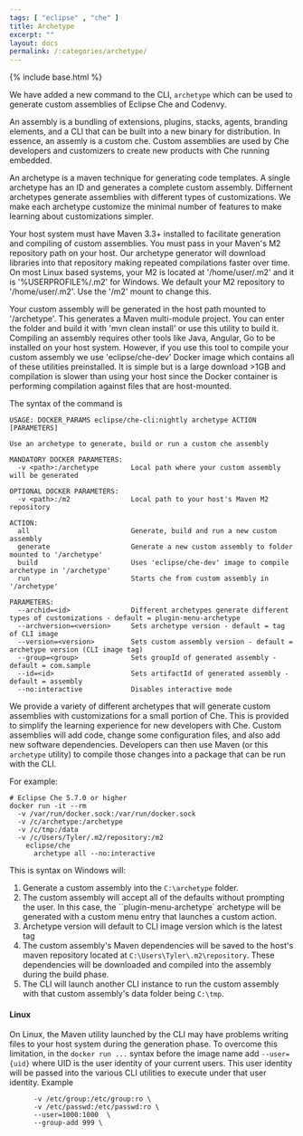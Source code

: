 ```yaml
---
tags: [ "eclipse" , "che" ]
title: Archetype
excerpt: ""
layout: docs
permalink: /:categories/archetype/
---
```

{% include base.html %}

We have added a new command to the CLI, `archetype` which can be used to generate custom assemblies of Eclipse Che and Codenvy.

An assembly is a bundling of extensions, plugins, stacks, agents, branding elements, and a CLI
that can be built into a new binary for distribution. In essence, an assemly is a custom che. Custom assemblies are used by Che developers and customizers to create new products with Che running embedded.

An archetype is a maven technique for generating code templates. A single archetype has an ID and
generates a complete custom assembly. Differnent archetypes generate assemblies with different
types of customizations. We make each archetype customize the minimal number of features to make
learning about customizations simpler.

Your host system must have Maven 3.3+ installed to facilitate generation and compiling of custom
assemblies. You must pass in your Maven's M2 repository path on your host. Our archetype generator
will download libraries into that repository making repeated compilations faster over time.
On most Linux based systems, your M2 is located at '/home/user/.m2' and it is '%USERPROFILE%/.m2'
for Windows. We default your M2 repository to '/home/user/.m2'. Use the '/m2' mount to change this.

Your custom assembly will be generated in the host path mounted to '/archetype'. This generates a
Maven multi-module project. You can enter the folder and build it with 'mvn clean install' or use
this utility to build it. Compiling an assembly requires other tools like Java, Angular, Go to be
installed on your host system. However, if you use this tool to compile your custom assembly we
use 'eclipse/che-dev' Docker image which contains all of these utilities preinstalled. It is simple
but is a large download >1GB and compilation is slower than using your host since the Docker
container is performing compilation against files that are host-mounted.

The syntax of the command is
```
USAGE: DOCKER_PARAMS eclipse/che-cli:nightly archetype ACTION [PARAMETERS]

Use an archetype to generate, build or run a custom che assembly

MANDATORY DOCKER PARAMETERS:
  -v <path>:/archetype        Local path where your custom assembly will be generated

OPTIONAL DOCKER PARAMETERS:
  -v <path>:/m2               Local path to your host's Maven M2 repository

ACTION:
  all                         Generate, build and run a new custom assembly
  generate                    Generate a new custom assembly to folder mounted to '/archetype'
  build                       Uses 'eclipse/che-dev' image to compile archetype in '/archetype'
  run                         Starts che from custom assembly in '/archetype'

PARAMETERS:
  --archid=<id>               Different archetypes generate different types of customizations - default = plugin-menu-archetype
  --archversion=<version>     Sets archetype version - default = tag of CLI image
  --version=<version>         Sets custom assembly version - default = archetype version (CLI image tag)
  --group=<group>             Sets groupId of generated assembly - default = com.sample
  --id=<id>                   Sets artifactId of generated assembly - default = assembly
  --no:interactive            Disables interactive mode
```

We provide a variety of different archetypes that will generate custom assemblies with customizations for a small portion of Che. This is provided to simplify the learning experience for new developers with Che. Custom assemblies will add code, change some configuration files, and also add new software dependencies. Developers can then use Maven (or this `archetype` utility) to compile those changes into a package that can be run with the CLI.

For example:
```
# Eclipse Che 5.7.0 or higher
docker run -it --rm
  -v /var/run/docker.sock:/var/run/docker.sock
  -v /c/archetype:/archetype
  -v /c/tmp:/data
  -v /c/Users/Tyler/.m2/repository:/m2
    eclipse/che
      archetype all --no:interactive
```
This is syntax on Windows will:
1. Generate a custom assembly into the `C:\archetype` folder.
2. The custom assembly will accept all of the defaults without prompting the user. In this case, the ``plugin-menu-archetype` archetype will be generated with a custom menu entry that launches a custom action.
3. Archetype version will default to CLI image version which is the latest tag
4. The custom assembly's Maven dependencies will be saved to the host's maven repository located at `C:\Users\Tyler\.m2\repository`. These dependencies will be downloaded and compiled into the assembly during the build phase.
5. The CLI will launch another CLI instance to run the custom assembly with that custom assembly's data folder being `C:\tmp`.

#### Linux
On Linux, the Maven utility launched by the CLI may have problems writing files to your host system during the generation phase. To overcome this limitation, in the `docker run ...` syntax before the image name add `--user={uid}` where UID is the user identity of your current users. This user identity will be passed into the various CLI utilities to execute under that user identity.
Example
```
      -v /etc/group:/etc/group:ro \
      -v /etc/passwd:/etc/passwd:ro \
      --user=1000:1000  \
      --group-add 999 \
```
